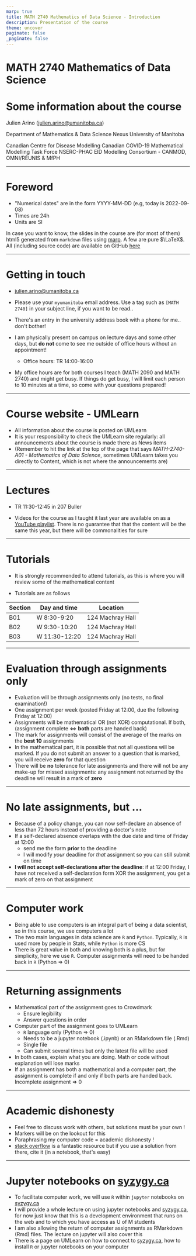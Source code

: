 ```yaml
---
marp: true
title: MATH 2740 Mathematics of Data Science - Introduction
description: Presentation of the course
theme: uncover
paginate: false
_paginate: false
---
```


<!-- theme: default -->
<!-- auto-scaling: true -->


# <!-- fit --> MATH 2740 Mathematics of Data Science

# Some information about the course

Julien Arino ([julien.arino@umanitoba.ca](mailto:julien.arino@umanitoba.ca))

Department of Mathematics & Data Science Nexus
University of Manitoba

Canadian Centre for Disease Modelling
Canadian COVID-19 Mathematical Modelling Task Force
NSERC-PHAC EID Modelling Consortium - CANMOD, OMNI/RÉUNIS & MfPH

---

# Foreword

- "Numerical dates" are in the form YYYY-MM-DD (e.g, today is 2022-09-08)
- Times are 24h
- Units are SI

In case you want to know, the slides in the course are (for most of them) html5 generated from `markdown` files using [marp](https://marp.app/). A few are pure $\LaTeX$. All (including source code) are available on GitHub [here](https://github.com/julien-arino/math2740-of-data-science)

---

# Getting in touch

- [julien.arino@umanitoba.ca](mailto:julien.arino@umanitoba.ca)

- Please use your `myumanitoba` email address. Use a tag such as `[MATH 2740]` in your subject line, if you want to be read..

- There's an entry in the university address book with a phone for me.. don't bother!

- I am physically present on campus on lecture days and some other days, but **do not** come to see me outside of office hours without an appointment!
    - Office hours: TR 14:00-16:00
- My office hours are for both courses I teach (MATH 2090 and MATH 2740) and might get busy. If things do get busy, I will limit each person to 10 minutes at a time, so come with your questions prepared!

---

# Course website - UMLearn

- All information about the course is posted on UMLearn
- It is your responsibility to check the UMLearn site regularly: all announcements about the course is made there as News items
- (Remember to hit the link at the top of the page that says *MATH-2740-A01 - Mathematics of Data Science*, sometimes UMLearn takes you directly to Content, which is not where the announcements are)

---

# Lectures

- TR 11:30-12:45 in 207 Buller

- Videos for the course as I taught it last year are available on as a [YouTube playlist](https://www.youtube.com/playlist?list=PLfRaznSpWo2vQAn1jVyueTuAiryDaxkH3). There is no guarantee that that the content will be the same this year, but there will be commonalities for sure

---

# Tutorials

- It is strongly recommended to attend tutorials, as this is where you will review some of the mathematical content

- Tutorials are as follows

| Section | Day and time | Location |
|---------|--------------|----------|
| B01 | W 8:30-9:20 | 124 Machray Hall |
| B02 | W 9:30-10:20 | 124 Machray Hall |
| B03 | W 11:30-12:20 | 124 Machray Hall |

---

# Evaluation through assignments only
- Evaluation will be through assignments only (no tests, no final examination!)
- One assignment per week (posted Friday at 12:00, due the following Friday at 12:00)
- Assignments will be mathematical OR (not XOR) computational. If both, (assignment complete $\iff$ **both** parts are handed back)
- The mark for assignments will consist of the average of the marks on the **best 10** assignments
- In the mathematical part, it is possible that not all questions will be marked. If you do not submit an answer to a question that is marked, you will receive **zero** for that question
- There will be **no** tolerance for late assignments and there will not be any make-up for missed assignments: any assignment not returned by the deadline will result in a mark of **zero**

---

# No late assignments, but ...

- Because of a policy change, you can now self-declare an absence of less than 72 hours instead of providing a doctor's note
- If a self-declared absence overlaps with the due date and time of Friday at 12:00
    - send me the form **prior** to the deadline
    - I will modify *your* deadline for *that* assignment so you can still submit on time
- **I will not accept self-declarations after the deadline**: if at 12:00 Friday, I have not received a self-declaration form XOR the assignment, you get a mark of zero on that assignment

---

# Computer work

- Being able to use computers is an integral part of being a data scientist, so in this course, we use computers a lot
- The two main languages in data science are `R` and `Python`. Typically, `R` is used more by people in Stats, while `Python` is more CS
- There is great value in both and knowing both is a plus, but for simplicity, here we use `R`. Computer assignments will need to be handed back in `R` (Python $\Rightarrow$ 0)

---

# Returning assignments

- Mathematical part of the assignment goes to Crowdmark
    - Ensure legibility
    - Answer questions in order
- Computer part of the assignment goes to UMLearn
    - `R` language only (Python $\Rightarrow$ 0)
    - Needs to be a jupyter notebook (.ipynb) or an RMarkdown file (.Rmd)
    - Single file
    - Can submit several times but only the latest file will be used
- In both cases, explain what you are doing. Math or code without explanation will lose marks
- If an assignment has both a mathematical and a computer part, the assignment is complete if and only if both parts are handed back. Incomplete assignment $\Rightarrow$ 0

---

# Academic dishonesty

- Feel free to discuss work with others, but solutions must be your own !
- Markers will be on the lookout for this
- Paraphrasing my computer code = academic dishonesty !
- [stack overflow](https://stackoverflow.com/) is a fantastic resource but if you use a solution from there, cite it (in a notebook, that's easy)

---

# Jupyter notebooks on [syzygy.ca](https://syzygy.ca)

- To facilitate computer work, we will use `R` within `jupyter` notebooks on [syzygy.ca](https://syzygy.ca) 
- I will provide a whole lecture on using jupyter notebooks and [syzygy.ca](https://syzygy.ca), for now just know that this is a development environment that runs on the web and to which you have access as U of M students
- I am also allowing the return of computer assignments as RMarkdown (Rmd) files. The lecture on jupyter will also cover this
- There is a page on UMLearn on how to connect to [syzygy.ca](https://syzygy.ca), how to install `R` or jupyter notebooks on your computer